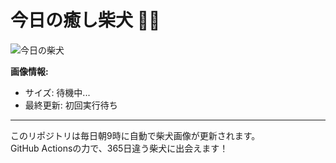 # 今日の癒し柴犬 🐕‍🦺

![今日の柴犬](https://cdn2.thedogapi.com/images/placeholder.jpg)

**画像情報:**
- サイズ: 待機中...
- 最終更新: 初回実行待ち

---

このリポジトリは毎日朝9時に自動で柴犬画像が更新されます。  
GitHub Actionsの力で、365日違う柴犬に出会えます！

